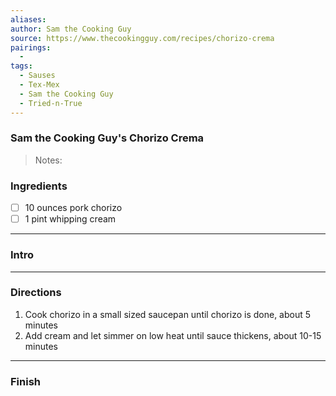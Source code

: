 ```yaml
---
aliases: 
author: Sam the Cooking Guy
source: https://www.thecookingguy.com/recipes/chorizo-crema
pairings:
  - 
tags:
  - Sauses
  - Tex-Mex
  - Sam the Cooking Guy
  - Tried-n-True
---
```

### Sam the Cooking Guy's Chorizo Crema

>Notes:

### Ingredients
- [ ] 10 ounces pork chorizo
- [ ] 1 pint whipping cream

---
### Intro


---
### Directions
1. Cook chorizo in a small sized saucepan until chorizo is done, about 5 minutes
2. Add cream and let simmer on low heat until sauce thickens, about 10-15 minutes

---
### Finish
